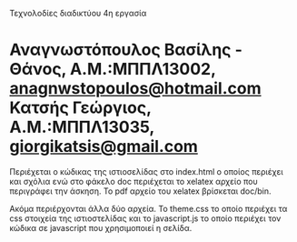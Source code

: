 ﻿Τεχνολοδίες διαδικτύου 
4η εργασία

Αναγνωστόπουλος Βασίλης - Θάνος, Α.Μ.:ΜΠΠΛ13002, anagnwstopoulos@hotmail.com
Κατσής Γεώργιος, Α.Μ.:ΜΠΠΛ13035, giorgikatsis@gmail.com
======================

Περιέχεται ο κώδικας της ιστιοσελίδας στο index.html ο οποίος περιέχει και σχόλια ενώ στο φάκελο doc περιέχεται το xelatex αρχείο που περιγράφει την άσκηση. Το pdf αρχείο του xelatex βρίσκεται doc/bin.

Ακόμα περιέρχονται άλλα δύο αρχεία. Το theme.css το οποίο περιέχει τα css στοιχεία της ιστιοστελίδας και το javascript.js το οποίο περιέχει τον κώδικα σε javascript που χρησιμοποιεί η σελίδα.
